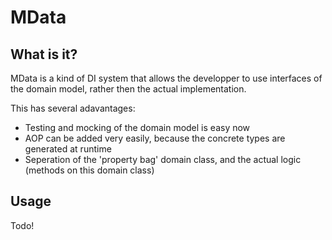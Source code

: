MData
=====

What is it?
-----------

MData is a kind of DI system that allows the developper to use interfaces of the domain model, rather then the actual implementation.

This has several adavantages:
* Testing and mocking of the domain model is easy now
* AOP can be added very easily, because the concrete types are generated at runtime
* Seperation of the 'property bag' domain class, and the actual logic (methods on this domain class)

Usage
-----

Todo!